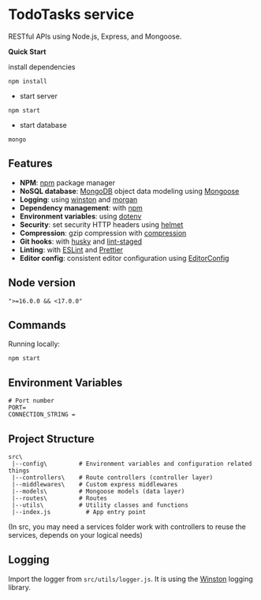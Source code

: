 # TodoTasks service

RESTful APIs using Node.js, Express, and Mongoose.



**Quick Start**

install dependencies
```
npm install
```
* start server
```
npm start
```
* start database
```
mongo
```

## Features
- **NPM**: [npm](https://www.npmjs.com/) package manager
- **NoSQL database**: [MongoDB](https://www.mongodb.com) object data modeling using [Mongoose](https://mongoosejs.com)
- **Logging**: using [winston](https://github.com/winstonjs/winston) and [morgan](https://github.com/expressjs/morgan)
- **Dependency management**: with [npm](https://www.npmjs.com)
- **Environment variables**: using [dotenv](https://github.com/motdotla/dotenv) 
- **Security**: set security HTTP headers using [helmet](https://helmetjs.github.io)
- **Compression**: gzip compression with [compression](https://github.com/expressjs/compression)
- **Git hooks**: with [husky](https://github.com/typicode/husky) and [lint-staged](https://github.com/okonet/lint-staged)
- **Linting**: with [ESLint](https://eslint.org) and [Prettier](https://prettier.io)
- **Editor config**: consistent editor configuration using [EditorConfig](https://editorconfig.org)

## Node version
```
">=16.0.0 && <17.0.0"
```

## Commands

Running locally:

```
npm start
```

## Environment Variables

```
# Port number
PORT=
CONNECTION_STRING =
```

## Project Structure

```
src\
 |--config\         # Environment variables and configuration related things
 |--controllers\    # Route controllers (controller layer)
 |--middlewares\    # Custom express middlewares
 |--models\         # Mongoose models (data layer)
 |--routes\         # Routes
 |--utils\          # Utility classes and functions
 |--index.js          # App entry point
```
(In src, you may need a services folder work with controllers to reuse the services, depends on your logical needs)


## Logging

Import the logger from `src/utils/logger.js`. It is using the [Winston](https://github.com/winstonjs/winston) logging library.


